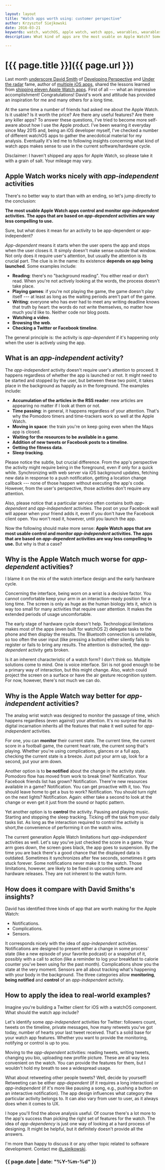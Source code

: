 ```yaml
---

layout: layout
title: "Watch apps worth using: customer perspective"
author: Krzysztof Siejkowski
date: 2016-03-21
keywords: watch, watchOS, apple watch, watch apps, wearables, wearables apps 
description: What kind of apps are the most usable on Apple Watch? Some thoughts from everyday user.

---
```

# [{{ page.title }}]({{ page.url }}) 

Last month [underscore David Smith](https://twitter.com/_DavidSmith) of [Developing Perspective](http://developingperspective.com) and [Under the radar](https://www.relay.fm/radar) fame, author of [multiple iOS apps](https://david-smith.org/apps/), shared the lessons learned from [shipping eleven Apple Watch apps](https://david-smith.org/blog/2016/02/12/watch-apps-worth-making/). First of all --- what an impressive accomplishment! Congratulations! David's work and attitude has provided an inspiration for me and many others for a long time.

At the same time a number of friends had asked me about the Apple Watch. Is it usable? Is it worth the price? Are there any useful features? Are there any killer apps? To answer these questions, I've tried to become more self-aware about how I use the Apple product. I've been wearing it everyday since May 2015 and, being an iOS developer myself, I've checked a number of different watchOS apps to gather the anecdotical material for my analysis. Eventually it's led me to following insights concerning what kind of watch apps makes sense to use in the current software/hardware cycle. 

Disclaimer: I haven't shipped any apps for Apple Watch, so please take it with a grain of salt. Your mileage may vary.

## Apple Watch works nicely with _app-independent_ activities

There's no better way to start than with an ending, so let's jump directly to the conclusion:

**The most usable Apple Watch apps control and monitor _app-independent_ activities. The apps that are based on _app-dependent_ activities are way less compelling to use.**

Sure, but what does it mean for an activity to be app-dependent or app-independent?

*App-dependent* means it starts when the user opens the app and stops when the user closes it. It simply doesn't make sense outside that window. Not only does it require user's attention, but usually the attention is its crucial part. The clue is in the name: its existence **depends on app being launched**. Some examples include:

* **Reading**: there's no "background reading". You either read or don't read. When you're not actively looking at the words, the process doesn't take place.
* **Playing games**: if you're not playing the game, the game doesn't play itself --- at least as long as the waiting periods aren't part of the game.
* **Writing**: everyone who has ever had to meet any writing deadline knows that truth by heart: the words do not write themselves, no matter how much you'd like to. Neither code nor blog posts.
* **Watching a video**.
* **Browsing the web**.
* **Checking a Twitter or Facebook timeline**.

The general principle is: the activity is *app-dependent* if it's happening only when the user is actively using the app.

## What is an _app-independent_ activity?

The *app-independent* activity doesn't require user's attention to proceed. It happens regardless of whether the app is launched or not. It might need to be started and stopped by the user, but between these two point, it takes place in the background as happily as in the foreground. The examples include:

* **Accumulation of the articles in the RSS reader**: new articles are appearing no matter if I look at them or not.
* **Time passing**: in general, it happens regardless of your attention. That's why the Pomodoro timers and time-trackers work so well at the Apple Watch.
* **Moving in space**: the train you're on keep going even when the Maps app is closed.
* **Waiting for the resources to be available in a game**. 
* **Addition of new tweets or Facebook posts to a timeline**.
* **Getting the fitness data**.
* **Sleep tracking**.

Please notice the subtle, but crucial difference. From the app's perspective the activity might require being in the foreground, even if only for a quick while. Synchronizing with web server via iOS background updates, fetching new data in response to a push notification, getting a location change callback --- none of those happen without executing the app's code. However, from the user's perspective, those activities don't require any attention.

Also, please notice that a particular service often contains both *app-dependent* and *app-independent* activities. The post on your Facebook wall will appear when your friend adds it, even if you don't have the Facebook client open. You won't read it, however, until you launch the app.

Now the following should make more sense: **Apple Watch apps that are most usable control and monitor _app-independent_ activities. The apps that are based on _app-dependent_ activities are way less compelling to use.** But why is that a case?

## Why is the Apple Watch much worse for _app-dependent_ activities?

I blame it on the mix of the watch interface design and the early hardware cycle. 

Concerning the interface, being worn on a wrist is a decisive factor. You cannot comfortable keep your arm in an interaction-ready position for a long time. The screen is only as huge as the human biology lets it, which is way too small for many activities that require user attention. It makes the extended periods of usage uncomfortable.

The early stage of hardware cycle doesn't help. Technological limitations makes most of the apps (even built for watchOS 2) delegate tasks to the phone and then display the results. The Bluetooth connection is unreliable, so too often the user input (like pressing a button) either silently fails to register or fails to bring any results. The attention is distracted, the _app-dependent_ activity gets broken.

Is it an inherent characteristic of a watch form? I don't think so. Multiple solutions come to mind. One is voice interface. Siri is not good enough to be a primary way of interaction, but this might change. Also, watch could project the screen on a surface or have the air gesture recognition system. For now, however, there's not much we can do.

## Why is the Apple Watch way better for _app-independent_ activities?

The analog wrist watch was designed to monitor the passage of time, which happens regardless (even against) your attention. It's no surprise that its digital incarnation inherits all the features that make it well suited for _app-independent_ activities.

For one, you can **monitor** their current state. The current time, the current score in a football game, the current heart rate, the current song that's playing. Whether you're using complications, glances or a full app, checking the current state is a breeze. Just put your arm up, look for a second, put your arm down.

Another option is to **be notified** about the change in the activity state. Pomodoro flow has moved from work to break time? Notification. Your Facebook friends list has grown? Notification. There're new resources available in a game? Notification. You can get proactive with it, too. You should leave home to get a bus to work? Notification. You should turn right on the next lights? Notification. Again: either take a second to look at the change or even get it just from the sound or haptic pattern.

Yet another option is to **control** the activity. Pausing and playing music. Starting and stopping the sleep tracking. Ticking off the task from your daily tasks list. As long as the interaction required to control the activity is short,the convenience of performing it on the watch wins.

The current generation Apple Watch limitations hurt _app-independent_ activities as well. Let's say you've just checked the score in a game. Your arm goes down, the screen goes black, the app goes to suspension. By the time you are back there's a good chance that the displayed data is outdated. Sometimes it synchronizes after few seconds, sometimes it gets stuck forever. Some notifications never make it to the watch. Those limitations, however, are likely to be fixed in upcoming software and hardware releases. They are not inherent to the watch form.

## How does it compare with David Smiths's insights?

David has identified three kinds of app that are worth making for the Apple Watch:

* Notifications.
* Complications.
* Sensors.

It corresponds nicely with the idea of _app-independent_ activities. Notifications are designed to present either a change in some process' state (like a new episode of your favorite podcast) or a snapshot of it, possibly with a call to action (like a reminder to log your breakfast to calorie counter you've been using for the past month). Complications show you the state at the very moment. Sensors are all about tracking what's happening with your body in the background. The three categories allow **monitoring**, **being notified** and **control** of an _app-independent_ activity.

## How to apply the idea to real-world examples?

Imagine you're building a Twitter client for iOS with a watchOS component. What should the watch app include? 

Let's identify some _app-independent_ activities for Twitter: followers count, tweets on the timeline, private messages, how many retweets you've got today, number of hearts your last tweet received. That's a solid base for your watch app features. Whether you want to provide the monitoring, notifying or control is up to you.

Moving to the _app-dependent_ activities: reading tweets, writing tweets, changing you bio, uploading new profile picture. These are all way less convenient on the watch. You can provide the features for them, but I wouldn't hold my breath to see a widespread usage.

What about retweeting other people tweets? Well, decide by yourself! Retweeting can be either _app-dependent_ (if it requires a long interaction) or _app-independent_ (if it's more like pausing a song, e.g., pushing a button on an interactive notification). The app design influences what category the particular activity belongs to. It can also vary from user to user, as it always does when it comes to UX.

I hope you'll find the above analysis useful. Of course there's a lot more to the app's success than picking the right set of features for the watch. The idea of _app-dependency_ is just one way of looking at a hard process of designing. It might be helpful, but it definitely doesn't provide all the answers.

I'm more than happy to discuss it or any other topic related to software development. Contact me [@\_siejkowski](https://twitter.com/_siejkowski). 

### {{ page.date | date: "%Y-%m-%d" }} 
